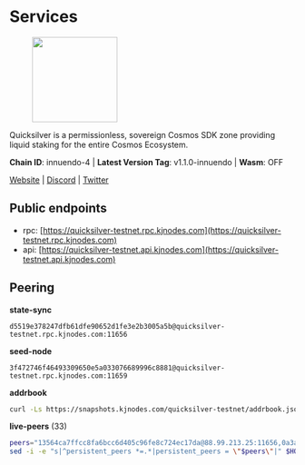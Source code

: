# Services

<figure><img src="https://raw.githubusercontent.com/kj89/testnet_manuals/main/pingpub/logos/quicksilver.png" width="150" alt=""><figcaption></figcaption></figure>

Quicksilver is a permissionless, sovereign Cosmos SDK zone providing liquid staking for the entire Cosmos Ecosystem.

**Chain ID**: innuendo-4 | **Latest Version Tag**: v1.1.0-innuendo | **Wasm**: OFF

[Website](https://quicksilver.zone) | [Discord](https://discord.gg/quicksilverprotocol) | [Twitter](https://twitter.com/quicksilverzone)


## Public endpoints

* rpc: [https://quicksilver-testnet.rpc.kjnodes.com](https://quicksilver-testnet.rpc.kjnodes.com)
* api: [https://quicksilver-testnet.api.kjnodes.com](https://quicksilver-testnet.api.kjnodes.com)

## Peering

**state-sync**

```text
d5519e378247dfb61dfe90652d1fe3e2b3005a5b@quicksilver-testnet.rpc.kjnodes.com:11656
```

**seed-node**

```text
3f472746f46493309650e5a033076689996c8881@quicksilver-testnet.rpc.kjnodes.com:11659
```

**addrbook**
```bash
curl -Ls https://snapshots.kjnodes.com/quicksilver-testnet/addrbook.json > $HOME/.quicksilverd/config/addrbook.json
```

**live-peers** (33)
```bash
peers="13564ca7ffcc8fa6bcc6d405c96fe8c724ec17da@88.99.213.25:11656,0a3ac40a7a4ce35978c4da97be2eb6974bc3c58b@185.252.233.217:46656,d4d83e209a2b096859821228ea17475f9a487a48@23.88.0.170:15651,97377c16946f8e1fa69e7c2c6b7feb32c2090f09@116.202.227.117:11656,78acdbabc08231765444b3143a222d433a5157e1@142.132.205.94:15651,c133c4c0c7034c8c345330f394984ad08092fc14@138.201.17.11:27656,858ba6bc33a6d13fdd9ddad344d788dcf91cf565@142.132.151.99:15651,41f7d7004cace7bd1760a5f980a86123700c8f1d@185.146.148.116:26656,796e72ffc343c187cd5e8397c0c09c0671d228e0@185.16.39.51:26656,025e1a9ba7e536e1db47569b55081f7adf6d2f9e@95.217.83.28:26636,e0f0703e9ce343c46e0ec01b19216715e817b358@65.109.85.170:28656,3da9fbcb9ec210ec1c94ebc49f46fad3d3721e77@65.108.136.39:26651,66f9d8f52a4637dc9215cdaa8dc2977633e52bbf@95.217.144.121:26656,3c48a780b85d248e34e63eca5d44c624f93d09d5@135.181.59.162:11156,5844010472bac487748336616d450bc9f0cbc57c@65.108.72.175:29656,46f97e49a49694aead28c27be2c19300f509e273@65.108.129.94:26656,2096650d8586b858d3369205f3b46ac4c765bc8e@65.109.53.155:26656,c4489720ba051c79f5bb16ae5d81341b0f248e19@34.240.190.194:26656,3519e61e653db97f5d1c7f1bec9b0072bca4d5fe@144.76.45.59:16656,bdb93c655989b2c1882339fabb013317066dda56@95.214.52.138:26676,8a334ed2e728ca1164f8ef6ae58dd5fda31da5be@66.94.104.239:26641,22a393fe9174c29081ad8aeaf14ce01b9a79d8c6@159.203.28.113:26656,2013b38382d3294584dbb9f90a156978c6fa2550@5.161.142.236:11656,2be586e675b0f55c96905cc83496861c64112f44@65.108.99.224:56656,c409d9297f85d1290b4d6b208a1e66015c51434d@5.161.145.173:26656,fd10105bbfaaf9d45aafe13a34cdaed9cdca239d@51.89.7.235:26650,8ff8a186fe9cbc70d0f34891fa051f87e561a48b@158.160.0.93:26656,4ccdccd18a480f13af85aa798356c1bf856f5c20@88.208.57.200:11656,466d02a6524afcd34eb34000c4575aa45aa73f00@18.220.184.171:26656,03332cdbc3d354846a18992effbb8c20aa28f52a@65.21.133.125:28656,a37474c1f254cd4b16d924327a755c914e8e7d86@65.109.30.53:26656,cfbf02b41e7fe78d51abfa93f342afd0687203c0@212.227.151.143:36656,c9a74cdd754a8ccc9243ac2b245e4caaa78695aa@45.85.147.96:26656"
sed -i -e "s|^persistent_peers *=.*|persistent_peers = \"$peers\"|" $HOME/.quicksilverd/config/config.toml
```
